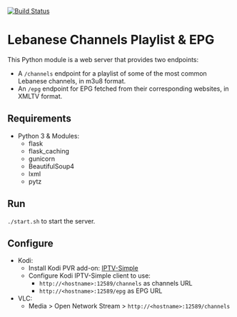 [![Build Status](https://chadimasri.com/jenkins/buildStatus/icon?job=kodi-channels-build-deploy)](https://chadimasri.com/jenkins/job/kodi-channels-build-deploy/)

# Lebanese Channels Playlist & EPG

This Python module is a web server that provides two endpoints:
- A `/channels` endpoint for a playlist of some of the most common Lebanese channels, in m3u8 format.
- An `/epg` endpoint for EPG fetched from their corresponding websites, in XMLTV format.

## Requirements
- Python 3 & Modules:
  - flask
  - flask_caching
  - gunicorn
  - BeautifulSoup4
  - lxml
  - pytz

## Run
`./start.sh` to start the server.

## Configure
- Kodi:
  - Install Kodi PVR add-on: [IPTV-Simple](http://kodi.wiki/view/Add-on:IPTV_Simple_Client)
  - Configure Kodi IPTV-Simple client to use:
    - `http://<hostname>:12589/channels` as channels URL
    - `http://<hostname>:12589/epg` as EPG URL
- VLC:
  - Media > Open Network Stream > `http://<hostname>:12589/channels`